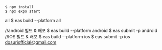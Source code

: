 ```
$ npm install
$ npx expo start
```

all
$ eas build --platform all

//android 빌드 & 배포
$ eas build --platform android
$ eas submit -p android
//IOS 빌드 & 배포
$ eas build --platform ios
$ eas submit -p ios
dosuriofficial@gmail.com

```

```
